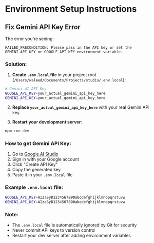 # Environment Setup Instructions

## Fix Gemini API Key Error

The error you're seeing:
```
FAILED_PRECONDITION: Please pass in the API key or set the GEMINI_API_KEY or GOOGLE_API_KEY environment variable.
```

### Solution:

1. **Create `.env.local` file** in your project root (`/Users/waleed/Documents/Projects/studio/.env.local`):

```bash
# Gemini AI API Key
GOOGLE_API_KEY=your_actual_gemini_api_key_here
GEMINI_API_KEY=your_actual_gemini_api_key_here
```

2. **Replace `your_actual_gemini_api_key_here`** with your real Gemini API key.

3. **Restart your development server**:
```bash
npm run dev
```

### How to get Gemini API Key:

1. Go to [Google AI Studio](https://makersuite.google.com/app/apikey)
2. Sign in with your Google account
3. Click "Create API Key"
4. Copy the generated key
5. Paste it in your `.env.local` file

### Example `.env.local` file:
```bash
GOOGLE_API_KEY=AIzaSyD1234567890abcdefghijklmnopqrstuvw
GEMINI_API_KEY=AIzaSyD1234567890abcdefghijklmnopqrstuvw
```

### Note:
- The `.env.local` file is automatically ignored by Git for security
- Never commit API keys to version control
- Restart your dev server after adding environment variables
